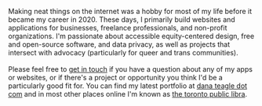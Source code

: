 Making neat things on the internet was a hobby for most of my life before it became my career in 2020. These days, I primarily build websites and applications for businesses, freelance professionals, and non-profit organizations. I'm passionate about accessible equity-centered design, free and open-source software, and data privacy, as well as projects that intersect with advocacy (particularly for queer and trans communities).
<br/><br/>
Please feel free to [get in touch](mailto:contact@danateagle.com) if you have a question about any of my apps or websites, or if there's a project or opportunity you think I'd be a particularly good fit for. You can find my latest portfolio at [dana teagle dot com](https://danateagle.com) and in most other places online I'm known as [the toronto public libra](https://danateagle.com/alt).
